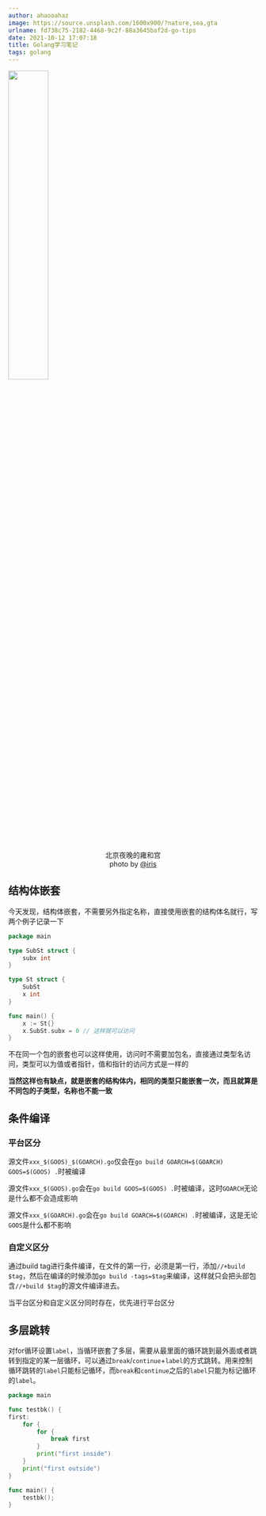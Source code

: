 ```yaml
---
author: ahaooahaz
image: https://source.unsplash.com/1600x900/?nature,sea,gta
urlname: fd738c75-2182-4468-9c2f-88a3645baf2d-go-tips
date: 2021-10-12 17:07:18
title: Golang学习笔记
tags: golang
---
```


<img src="/images/beijing-yonghegong-wanshang.jpg" width="40%" height="40%"></img>
<center>北京夜晚的雍和宫<br/>photo by <a href="mailto:irishong_@outlook.com">@iris</a></center>

<!--more-->

## 结构体嵌套

今天发现，结构体嵌套，不需要另外指定名称，直接使用嵌套的结构体名就行，写两个例子记录一下

```go
package main

type SubSt struct {
    subx int
}

type St struct {
    SubSt
    x int
}

func main() {
    x := St{}
    x.SubSt.subx = 0 // 这样就可以访问
}
```

不在同一个包的嵌套也可以这样使用，访问时不需要加包名，直接通过类型名访问，类型可以为值或者指针，值和指针的访问方式是一样的

**当然这样也有缺点，就是嵌套的结构体内，相同的类型只能嵌套一次，而且就算是不同包的子类型，名称也不能一致**

## 条件编译

### 平台区分

源文件`xxx_$(GOOS)_$(GOARCH).go`仅会在`go build GOARCH=$(GOARCH) GOOS=$(GOOS) .`时被编译

源文件`xxx_$(GOOS).go`会在`go build GOOS=$(GOOS) .`时被编译，这时`GOARCH`无论是什么都不会造成影响

源文件`xxx_$(GOARCH).go`会在`go build GOARCH=$(GOARCH) .`时被编译，这是无论`GOOS`是什么都不影响

### 自定义区分

通过build tag进行条件编译，在文件的第一行，必须是第一行，添加`//+build $tag`，然后在编译的时候添加`go build -tags=$tag`来编译，这样就只会把头部包含`//+build $tag`的源文件编译进去。

当平台区分和自定义区分同时存在，优先进行平台区分

## 多层跳转

对for循环设置`label`，当循环嵌套了多层，需要从最里面的循环跳到最外面或者跳转到指定的某一层循环，可以通过`break`/`continue`+`label`的方式跳转。用来控制循环跳转的`label`只能标记循环，而`break`和`continue`之后的`label`只能为标记循环的`label`。

```go
package main

func testbk() {
first:
    for {
        for {
            break first
        }
        print("first inside")
    }
    print("first outside")
}

func main() {
    testbk();
}

```
